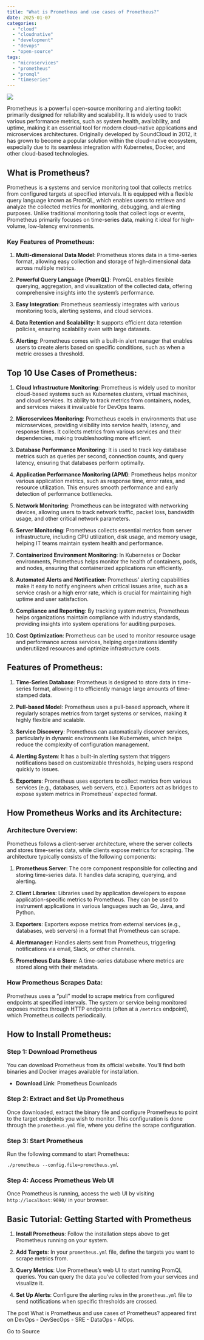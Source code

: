 ```yaml
---
title: "What is Prometheus and use cases of Prometheus?"
date: 2025-01-07
categories: 
  - "cloud"
  - "cloudnative"
  - "development"
  - "devops"
  - "open-source"
tags: 
  - "microservices"
  - "prometheus"
  - "promql"
  - "timeseries"
---
```


![](https://www.bestdevops.com/wp-content/uploads/2025/01/image-9-1024x608.png)

Prometheus is a powerful open-source monitoring and alerting toolkit primarily designed for reliability and scalability. It is widely used to track various performance metrics, such as system health, availability, and uptime, making it an essential tool for modern cloud-native applications and microservices architectures. Originally developed by SoundCloud in 2012, it has grown to become a popular solution within the cloud-native ecosystem, especially due to its seamless integration with Kubernetes, Docker, and other cloud-based technologies.

## **What is Prometheus?**

Prometheus is a systems and service monitoring tool that collects metrics from configured targets at specified intervals. It is equipped with a flexible query language known as PromQL, which enables users to retrieve and analyze the collected metrics for monitoring, debugging, and alerting purposes. Unlike traditional monitoring tools that collect logs or events, Prometheus primarily focuses on time-series data, making it ideal for high-volume, low-latency environments.

### **Key Features of Prometheus:**

1. **Multi-dimensional Data Model**: Prometheus stores data in a time-series format, allowing easy collection and storage of high-dimensional data across multiple metrics.

4. **Powerful Query Language (PromQL)**: PromQL enables flexible querying, aggregation, and visualization of the collected data, offering comprehensive insights into the system’s performance.

7. **Easy Integration**: Prometheus seamlessly integrates with various monitoring tools, alerting systems, and cloud services.

10. **Data Retention and Scalability**: It supports efficient data retention policies, ensuring scalability even with large datasets.

13. **Alerting**: Prometheus comes with a built-in alert manager that enables users to create alerts based on specific conditions, such as when a metric crosses a threshold.

## **Top 10 Use Cases of Prometheus:**

1. **Cloud Infrastructure Monitoring**: Prometheus is widely used to monitor cloud-based systems such as Kubernetes clusters, virtual machines, and cloud services. Its ability to track metrics from containers, nodes, and services makes it invaluable for DevOps teams.

4. **Microservices Monitoring**: Prometheus excels in environments that use microservices, providing visibility into service health, latency, and response times. It collects metrics from various services and their dependencies, making troubleshooting more efficient.

7. **Database Performance Monitoring**: It is used to track key database metrics such as queries per second, connection counts, and query latency, ensuring that databases perform optimally.

10. **Application Performance Monitoring (APM)**: Prometheus helps monitor various application metrics, such as response time, error rates, and resource utilization. This ensures smooth performance and early detection of performance bottlenecks.

13. **Network Monitoring**: Prometheus can be integrated with networking devices, allowing users to track network traffic, packet loss, bandwidth usage, and other critical network parameters.

16. **Server Monitoring**: Prometheus collects essential metrics from server infrastructure, including CPU utilization, disk usage, and memory usage, helping IT teams maintain system health and performance.

19. **Containerized Environment Monitoring**: In Kubernetes or Docker environments, Prometheus helps monitor the health of containers, pods, and nodes, ensuring that containerized applications run efficiently.

22. **Automated Alerts and Notification**: Prometheus’ alerting capabilities make it easy to notify engineers when critical issues arise, such as a service crash or a high error rate, which is crucial for maintaining high uptime and user satisfaction.

25. **Compliance and Reporting**: By tracking system metrics, Prometheus helps organizations maintain compliance with industry standards, providing insights into system operations for auditing purposes.

28. **Cost Optimization**: Prometheus can be used to monitor resource usage and performance across services, helping organizations identify underutilized resources and optimize infrastructure costs.

## **Features of Prometheus:**

1. **Time-Series Database**: Prometheus is designed to store data in time-series format, allowing it to efficiently manage large amounts of time-stamped data.

4. **Pull-based Model**: Prometheus uses a pull-based approach, where it regularly scrapes metrics from target systems or services, making it highly flexible and scalable.

7. **Service Discovery**: Prometheus can automatically discover services, particularly in dynamic environments like Kubernetes, which helps reduce the complexity of configuration management.

10. **Alerting System**: It has a built-in alerting system that triggers notifications based on customizable thresholds, helping users respond quickly to issues.

13. **Exporters**: Prometheus uses exporters to collect metrics from various services (e.g., databases, web servers, etc.). Exporters act as bridges to expose system metrics in Prometheus’ expected format.

## **How Prometheus Works and its Architecture:**

### **Architecture Overview:**

Prometheus follows a client-server architecture, where the server collects and stores time-series data, while clients expose metrics for scraping. The architecture typically consists of the following components:

1. **Prometheus Server**: The core component responsible for collecting and storing time-series data. It handles data scraping, querying, and alerting.

4. **Client Libraries**: Libraries used by application developers to expose application-specific metrics to Prometheus. They can be used to instrument applications in various languages such as Go, Java, and Python.

7. **Exporters**: Exporters expose metrics from external services (e.g., databases, web servers) in a format that Prometheus can scrape.

10. **Alertmanager**: Handles alerts sent from Prometheus, triggering notifications via email, Slack, or other channels.

13. **Prometheus Data Store**: A time-series database where metrics are stored along with their metadata.

### **How Prometheus Scrapes Data:**

Prometheus uses a “pull” model to scrape metrics from configured endpoints at specified intervals. The system or service being monitored exposes metrics through HTTP endpoints (often at a `/metrics` endpoint), which Prometheus collects periodically.

## **How to Install Prometheus:**

### **Step 1: Download Prometheus**

You can download Prometheus from its official website. You’ll find both binaries and Docker images available for installation.

- **Download Link**: Prometheus Downloads

### **Step 2: Extract and Set Up Prometheus**

Once downloaded, extract the binary file and configure Prometheus to point to the target endpoints you wish to monitor. This configuration is done through the `prometheus.yml` file, where you define the scrape configuration.

### **Step 3: Start Prometheus**

Run the following command to start Prometheus:

```
./prometheus --config.file=prometheus.yml
```

### **Step 4: Access Prometheus Web UI**

Once Prometheus is running, access the web UI by visiting `http://localhost:9090/` in your browser.

## **Basic Tutorial: Getting Started with Prometheus**

1. **Install Prometheus**: Follow the installation steps above to get Prometheus running on your system.

4. **Add Targets**: In your `prometheus.yml` file, define the targets you want to scrape metrics from.

7. **Query Metrics**: Use Prometheus’s web UI to start running PromQL queries. You can query the data you’ve collected from your services and visualize it.

10. **Set Up Alerts**: Configure the alerting rules in the `prometheus.yml` file to send notifications when specific thresholds are crossed.

The post What is Prometheus and use cases of Prometheus? appeared first on DevOps - DevSecOps - SRE - DataOps - AIOps.

Go to Source
